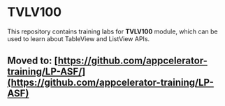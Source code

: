 # TVLV100

This repository contains training labs for **TVLV100** module, which can be used to learn about TableView and ListView APIs. 

## Moved to: [https://github.com/appcelerator-training/LP-ASF/](https://github.com/appcelerator-training/LP-ASF)